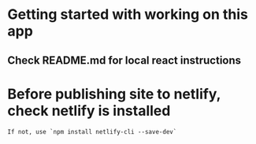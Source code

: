 #   Getting started with working on this app

##  Check README.md for local react instructions

#   Before publishing site to netlify, check netlify is installed
    If not, use `npm install netlify-cli --save-dev`